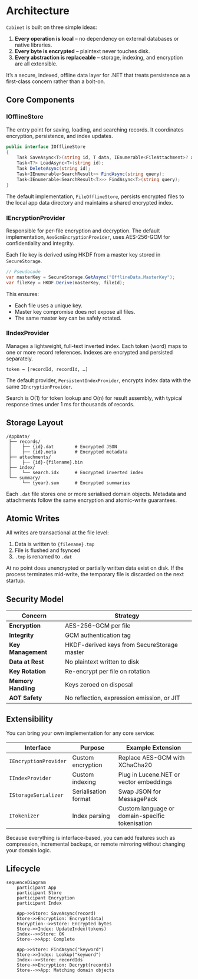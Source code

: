 # Architecture

`Cabinet` is built on three simple ideas:

1. **Every operation is local** – no dependency on external databases or native libraries.
2. **Every byte is encrypted** – plaintext never touches disk.
3. **Every abstraction is replaceable** – storage, indexing, and encryption are all extensible.

It’s a secure, indexed, offline data layer for .NET that treats persistence as a first-class concern rather than a bolt-on.

## Core Components

### IOfflineStore

The entry point for saving, loading, and searching records.
It coordinates encryption, persistence, and index updates.

```csharp
public interface IOfflineStore
{
    Task SaveAsync<T>(string id, T data, IEnumerable<FileAttachment>? attachments = null);
    Task<T?> LoadAsync<T>(string id);
    Task DeleteAsync(string id);
    Task<IEnumerable<SearchResult>> FindAsync(string query);
    Task<IEnumerable<SearchResult<T>>> FindAsync<T>(string query);
}
```

The default implementation, `FileOfflineStore`, persists encrypted files to the local app data directory and maintains a shared encrypted index.

### IEncryptionProvider

Responsible for per-file encryption and decryption.
The default implementation, `AesGcmEncryptionProvider`, uses AES-256-GCM for confidentiality and integrity.

Each file key is derived using HKDF from a master key stored in `SecureStorage`.

```csharp
// Pseudocode
var masterKey = SecureStorage.GetAsync("OfflineData.MasterKey");
var fileKey = HKDF.Derive(masterKey, fileId);
```

This ensures:

* Each file uses a unique key.
* Master key compromise does not expose all files.
* The same master key can be safely rotated.

### IIndexProvider

Manages a lightweight, full-text inverted index.
Each token (word) maps to one or more record references.
Indexes are encrypted and persisted separately.

```plaintext
token → [recordId, recordId, …]
```

The default provider, `PersistentIndexProvider`, encrypts index data with the same `IEncryptionProvider`.

Search is O(1) for token lookup and O(n) for result assembly, with typical response times under 1 ms for thousands of records.

## Storage Layout

```tree
/AppData/
 ├── records/
 │    ├── {id}.dat        # Encrypted JSON
 │    ├── {id}.meta       # Encrypted metadata
 ├── attachments/
 │    ├── {id}-{filename}.bin
 ├── index/
 │    └── search.idx      # Encrypted inverted index
 └── summary/
      └── {year}.sum      # Encrypted summaries
```

Each `.dat` file stores one or more serialised domain objects.
Metadata and attachments follow the same encryption and atomic-write guarantees.

## Atomic Writes

All writes are transactional at the file level:

1. Data is written to `{filename}.tmp`
2. File is flushed and fsynced
3. `.tmp` is renamed to `.dat`

At no point does unencrypted or partially written data exist on disk.
If the process terminates mid-write, the temporary file is discarded on the next startup.

## Security Model

| **Concern**             | **Strategy**                                    |
| ------------------- | ------------------------------------------- |
| **Encryption**      | AES-256-GCM per file                        |
| **Integrity**       | GCM authentication tag                      |
| **Key Management**  | HKDF-derived keys from SecureStorage master |
| **Data at Rest**    | No plaintext written to disk                |
| **Key Rotation**    | Re-encrypt per file on rotation             |
| **Memory Handling** | Keys zeroed on disposal                     |
| **AOT Safety**      | No reflection, expression emission, or JIT  |

## Extensibility

You can bring your own implementation for any core service:

| Interface             | Purpose              | Example Extension                               |
| --------------------- | -------------------- | ----------------------------------------------- |
| `IEncryptionProvider` | Custom encryption    | Replace AES-GCM with XChaCha20                  |
| `IIndexProvider`      | Custom indexing      | Plug in Lucene.NET or vector embeddings         |
| `IStorageSerializer`  | Serialisation format | Swap JSON for MessagePack                       |
| `ITokenizer`          | Index parsing        | Custom language or domain-specific tokenisation |

Because everything is interface-based, you can add features such as compression, incremental backups, or remote mirroring without changing your domain logic.

## Lifecycle

```mermaid
sequenceDiagram
    participant App
    participant Store
    participant Encryption
    participant Index

    App->>Store: SaveAsync(record)
    Store->>Encryption: Encrypt(data)
    Encryption-->>Store: Encrypted bytes
    Store->>Index: UpdateIndex(tokens)
    Index-->>Store: OK
    Store-->>App: Complete

    App->>Store: FindAsync("keyword")
    Store->>Index: Lookup("keyword")
    Index-->>Store: recordIds
    Store->>Encryption: Decrypt(records)
    Store-->>App: Matching domain objects
```
